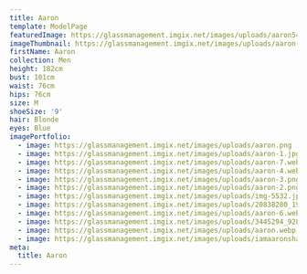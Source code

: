 ```yaml
---
title: Aaron
template: ModelPage
featuredImage: https://glassmanagement.imgix.net/images/uploads/aaron54768.jpg
imageThumbnail: https://glassmanagement.imgix.net/images/uploads/aaron-7.jpg
firstName: Aaron
collection: Men
height: 182cm
bust: 101cm
waist: 76cm
hips: 76cm
size: M
shoeSize: '9'
hair: Blonde
eyes: Blue
imagePortfolio:
  - image: https://glassmanagement.imgix.net/images/uploads/aaron.png
  - image: https://glassmanagement.imgix.net/images/uploads/aaron-1.jpg
  - image: https://glassmanagement.imgix.net/images/uploads/aaron-7.webp
  - image: https://glassmanagement.imgix.net/images/uploads/aaron-4.webp
  - image: https://glassmanagement.imgix.net/images/uploads/aaron-3.png
  - image: https://glassmanagement.imgix.net/images/uploads/aaron-2.png
  - image: https://glassmanagement.imgix.net/images/uploads/img-5532.jpg
  - image: https://glassmanagement.imgix.net/images/uploads/20838280_1958123807797792_4831734841022087168_n.jpg.jpg
  - image: https://glassmanagement.imgix.net/images/uploads/aaron-6.webp
  - image: https://glassmanagement.imgix.net/images/uploads/3445294_9289649.jpg
  - image: https://glassmanagement.imgix.net/images/uploads/aaron.webp
  - image: https://glassmanagement.imgix.net/images/uploads/iamaaronshaw___bgr9b-yn-eq___.jpg
meta:
  title: Aaron
---
```


